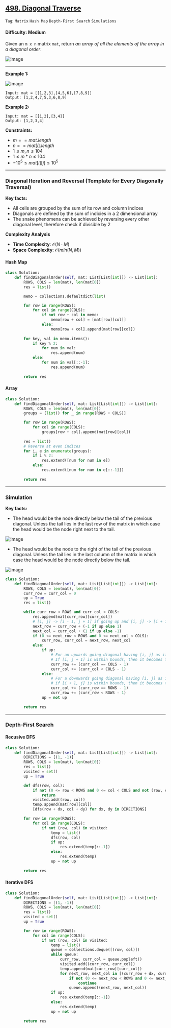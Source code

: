 ## [498. Diagonal Traverse](https://leetcode.com/problems/diagonal-traverse)

```Tag```: ```Matrix``` ```Hash Map``` ```Depth-First Search``` ```Simulations```

#### Difficulty: Medium

Given an ```m x n``` matrix ```mat```, return _an array of all the elements of the array in a diagonal order_.

![image](https://github.com/quananhle/Python/assets/35042430/5bcaa21a-c794-4a71-90ef-6ddedba64d9e)

---

__Example 1:__

![image](https://assets.leetcode.com/uploads/2021/04/10/diag1-grid.jpg)
```
Input: mat = [[1,2,3],[4,5,6],[7,8,9]]
Output: [1,2,4,7,5,3,6,8,9]
```

__Example 2:__
```
Input: mat = [[1,2],[3,4]]
Output: [1,2,3,4]
```

__Constraints:__

- $m == mat.length$
- $n == mat[i].length$
- $1 \le m, n \le 104$
- $1 \le m * n \le 104$
- $-10^5 \le mat[i][j] \le 10^5$

---

###  Diagonal Iteration and Reversal (Template for Every Diagonally Traversal)

__Key facts:__
- All cells are grouped by the sum of its row and column indices
- Diagonals are defined by the sum of indicies in a 2 dimensional array
- The snake phenomena can be achieved by reversing every other diagonal level, therefore check if divisible by 2

__Complexity Analysis__

- __Time Complexity__: $\mathcal{O}(N \cdot M)$
- __Space Complexity__: $\mathcal{O}(min(N, M))$

#### Hash Map

```Python
class Solution:
    def findDiagonalOrder(self, mat: List[List[int]]) -> List[int]:
        ROWS, COLS = len(mat), len(mat[0])
        res = list()

        memo = collections.defaultdict(list)

        for row in range(ROWS):
            for col in range(COLS):
                if not row + col in memo:
                    memo[row + col] = [mat[row][col]]
                else:
                    memo[row + col].append(mat[row][col])
        
        for key, val in memo.items():
            if key % 2:
                for num in val:
                    res.append(num)
            else:
                for num in val[::-1]:
                    res.append(num)
        
        return res
```

#### Array

```Python
class Solution:
    def findDiagonalOrder(self, mat: List[List[int]]) -> List[int]:
        ROWS, COLS = len(mat), len(mat[0])
        groups = [list() for _ in range(ROWS + COLS)]

        for row in range(ROWS):
            for col in range(COLS):
                groups[row + col].append(mat[row][col])
        
        res = list()
        # Reverse at even indices
        for i, e in enumerate(groups):
            if i % 2:
                res.extend([num for num in e])
            else:
                res.extend([num for num in e[::-1]])
        
        return res
```

---

### Simulation

__Key facts:__

- The head would be the node directly below the tail of the previous diagonal. Unless the tail lies in the last row of the matrix in which case the head would be the node right next to the tail.

![image](https://leetcode.com/problems/diagonal-traverse/Figures/498/img4.png)

- The head would be the node to the right of the tail of the previous diagonal. Unless the tail lies in the last column of the matrix in which case the head would be the node directly below the tail.

![image](https://leetcode.com/problems/diagonal-traverse/Figures/498/img5.png)

```Python
class Solution:
    def findDiagonalOrder(self, mat: List[List[int]]) -> List[int]:
        ROWS, COLS = len(mat), len(mat[0])
        curr_row = curr_col = 0
        up = True
        res = list()

        while curr_row < ROWS and curr_col < COLS:
            res.append(mat[curr_row][curr_col])
            # [i, j] -> [i - 1, j + 1] if going up and [i, j] -> [i + 1][j - 1] if going down.
            next_row = curr_row + (-1 if up else 1)
            next_col = curr_col + (1 if up else -1)
            if (0 <= next_row < ROWS and 0 <= next_col < COLS):
                curr_row, curr_col = next_row, next_col
            else:
                if up:
                    # For an upwards going diagonal having [i, j] as its tail
                    # If [i, j + 1] is within bounds, then it becomes the next head. Otherwise, the element directly below
                    curr_row += (curr_col == COLS - 1)
                    curr_col += (curr_col < COLS - 1)
                else:
                    # For a downwards going diagonal having [i, j] as its tail
                    # if [i + 1, j] is within bounds, then it becomes the next head. Otherwise, the element directly below
                    curr_col += (curr_row == ROWS - 1)
                    curr_row += (curr_row < ROWS - 1)
                up = not up
    
        return res
```

---

### Depth-First Search

#### Recusive DFS

```Python
class Solution:
    def findDiagonalOrder(self, mat: List[List[int]]) -> List[int]:
        DIRECTIONS = [(1, -1)]
        ROWS, COLS = len(mat), len(mat[0])
        res = list()
        visited = set()
        up = True

        def dfs(row, col):
            if not (0 <= row < ROWS and 0 <= col < COLS and not (row, col) in visited):
                return
            visited.add((row, col))
            temp.append(mat[row][col])
            [dfs(row + dx, col + dy) for dx, dy in DIRECTIONS]

        for row in range(ROWS):
            for col in range(COLS):
                if not (row, col) in visited:
                    temp = list()
                    dfs(row, col)
                    if up:
                        res.extend(temp[::-1])
                    else:
                        res.extend(temp)
                    up = not up
        
        return res
```

#### Iterative DFS

```Python
class Solution:
    def findDiagonalOrder(self, mat: List[List[int]]) -> List[int]:
        DIRECTIONS = [(1, -1)]
        ROWS, COLS = len(mat), len(mat[0])
        res = list()
        visited = set()
        up = True

        for row in range(ROWS):
            for col in range(COLS):
                if not (row, col) in visited:
                    temp = list()
                    queue = collections.deque([(row, col)])
                    while queue:
                        curr_row, curr_col = queue.popleft()
                        visited.add((curr_row, curr_col))
                        temp.append(mat[curr_row][curr_col])
                        for next_row, next_col in [(curr_row + dx, curr_col + dy) for dx, dy in DIRECTIONS]:
                            if not (0 <= next_row < ROWS and 0 <= next_col < COLS and not (next_row, next_col) in visited):
                                continue
                            queue.append((next_row, next_col))
                    if up:
                        res.extend(temp[::-1])
                    else:
                        res.extend(temp)
                    up = not up
        
        return res
```
